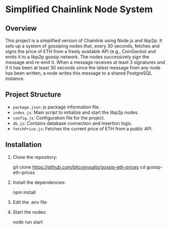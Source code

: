 # Simplified Chainlink Node System

## Overview

This project is a simplified version of Chainlink using Node.js and libp2p. It sets up a system of gossiping nodes that, every 30 seconds, fetches and signs the price of ETH from a freely available API (e.g., CoinGecko) and emits it to a libp2p gossip network. The nodes successively sign the message and re-emit it. When a message receives at least 3 signatures and if it has been at least 30 seconds since the latest message from any node has been written, a node writes this message to a shared PostgreSQL instance.

## Project Structure

- `package.json`: js package information file.
- `index.js`: Main script to initialize and start the libp2p nodes.
- `config.js`: Configuration file for the project.
- `db.js`: Contains database connection and insertion logic.
- `fetchPrice.js`: Fetches the current price of ETH from a public API.

## Installation

1. Clone the repository:

   git clone https://github.com/bitcoinvsalts/gossip-eth-prices
   cd gossip-eth-prices

2. Install the dependencies:

    npm install

3. Edit the .env file

4. Start the nodes:

    node run start

